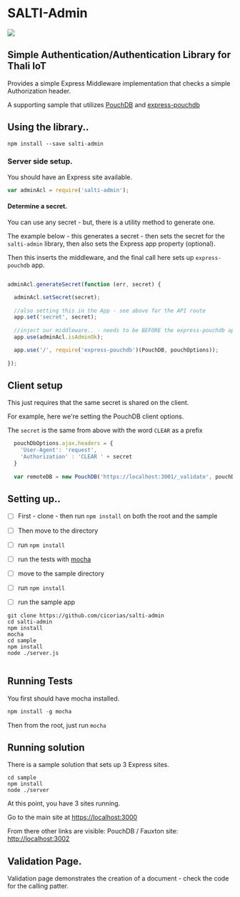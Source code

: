 # SALTI-Admin
![](https://travis-ci.org/thaliproject/salti-admin.svg?branch=master)
## Simple Authentication/Authentication Library for Thali IoT
Provides a simple Express Middleware implementation that checks a simple Authorization header.

A supporting sample that utilizes [PouchDB](http://pouchdb.com/) and [express-pouchdb](https://github.com/pouchdb/express-pouchdb) 

## Using the library..

```
npm install --save salti-admin
```

### Server side setup.
You should have an Express site available.
```js
var adminAcl = require('salti-admin');
```

#### Determine a secret.  
You can use any secret - but, there is a utility method to generate one.

The example below - this generates a secret - then sets the secret for the `salti-admin` library, then also sets the Express app property (optional).

Then this inserts the middleware, and the final call here sets up `express-pouchdb` app.

```js

adminAcl.generateSecret(function (err, secret) {

  adminAcl.setSecret(secret);
  
  //also setting this in the App - see above for the API route
  app.set('secret', secret);
  
  //inject our middleware.. - needs to be BEFORE the express-pouchdb app setup.
  app.use(adminAcl.isAdminOk);

  app.use('/', require('express-pouchdb')(PouchDB, pouchOptions));
 
});

```

## Client setup

This just requires that the same secret is shared on the client.

For example, here we're setting the PouchDB client options.

The `secret` is the same from above with the word `CLEAR` as a prefix

```js
  pouchDbOptions.ajax.headers = {
    'User-Agent': 'request',
    'Authorization' : 'CLEAR ' + secret
  }
  
  var remoteDB = new PouchDB('https://localhost:3001/_validate', pouchDbOptions)
```



## Setting up..

- [ ] First - clone - then run `npm install` on both the root and the sample
- [ ] Then move to the directory
- [ ] run `npm install`
- [ ] run the tests with [mocha](http://mochajs.org/)
- [ ] move to the sample directory
- [ ] run `npm install`
- [ ] run the sample app



```
git clone https://github.com/cicorias/salti-admin
cd salti-admin
npm install
mocha
cd sample
npm install
node ./server.js


```
## Running Tests
You first should have mocha installed.

```js
npm install -g mocha
```

Then from the root, just run `mocha`


## Running solution
There is a sample solution that sets up 3 Express sites.

```
cd sample
npm install
node ./server
```

At this point, you have 3 sites running.

Go to the main site at [https://localhost:3000](https://localhost:3000)

From there other links are visible:
PouchDB / Fauxton site: [http://localhost:3002](http://localhost:3002)

## Validation Page.

Validation page demonstrates the creation of a document - check the code for the calling patter.